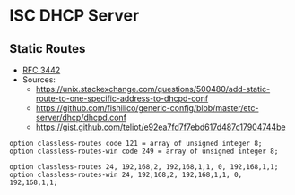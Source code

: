 # ISC DHCP Server

## Static Routes

* [RFC 3442](https://www.rfc-editor.org/rfc/rfc3442)
* Sources:
  * https://unix.stackexchange.com/questions/500480/add-static-route-to-one-specific-address-to-dhcpd-conf
  * https://github.com/fishilico/generic-config/blob/master/etc-server/dhcp/dhcpd.conf
  * https://gist.github.com/teliot/e92ea7fd7f7ebd617d487c17904744be

```
option classless-routes code 121 = array of unsigned integer 8;
option classless-routes-win code 249 = array of unsigned integer 8;

option classless-routes 24, 192,168,2, 192,168,1,1, 0, 192,168,1,1;
option classless-routes-win 24, 192,168,2, 192,168,1,1, 0, 192,168,1,1;
```
